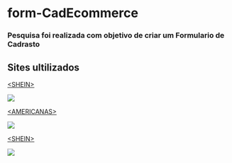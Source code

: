 # form-CadEcommerce

### Pesquisa foi realizada com objetivo de criar um Formulario de Cadrasto

## Sites ultilizados

[&lt;SHEIN&gt;](https://br.shein.com/user/index)

 <img src="imagem.png"></a>




[&lt;AMERICANAS&gt;](https://cliente.americanas.com.br/minha-conta/cadastro)

<img src="imagemm.png"></a>





[&lt;SHEIN&gt;](https://br.shein.com/user/index)

 <img src="imagem.png"></a>




